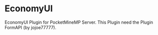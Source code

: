 # EconomyUI
EconomyUI Plugin for PocketMineMP Server. This Plugin need the Plugin FormAPI (by jojoe77777).

